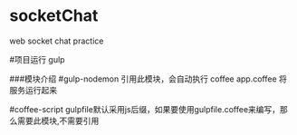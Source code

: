 # socketChat
web socket chat practice

#项目运行
gulp

###模块介绍
#gulp-nodemon
引用此模块，会自动执行 coffee app.coffee 将服务运行起来

#coffee-script
gulpfile默认采用js后缀，如果要使用gulpfile.coffee来编写，那么需要此模块,不需要引用

